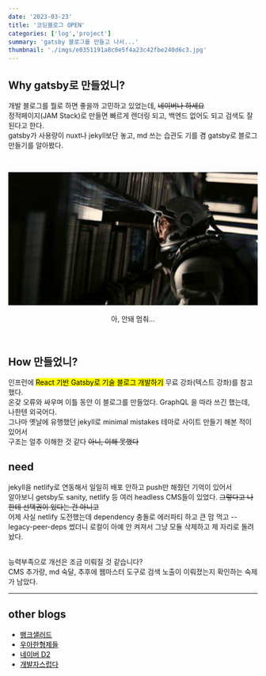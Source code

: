 ```yaml
---
date: '2023-03-23'
title: '코딩블로그 OPEN'
categories: ['log','project']
summary: 'gatsby 블로그를 만들고 나서...'
thumbnail: './imgs/e0351191a8c0e5f4a23c42fbe240d6c3.jpg'
---
```


## Why gatsby로 만들었니?


개발 블로그를 뭘로 하면 좋을까 고민하고 있었는데, ~~네이버나 하세요~~ </br>
정적페이지(JAM Stack)로 만들면 빠르게 렌더링 되고, 백엔드 없어도 되고 검색도 잘 된다고 한다. </br>
gatsby가 사용량이 nuxt나 jekyll보단 놓고, md 쓰는 습관도 기를 겸 gatsby로 블로그 만들기를 알아봤다. </br>

</br>

<center>

![그만둬](./imgs/meme/stop.png)

아, 안돼 멈춰...

</center>

</br>




## How 만들었니?

인프런에 <a href="https://www.inflearn.com/course/gatsby-%EA%B8%B0%EC%88%A0%EB%B8%94%EB%A1%9C%EA%B7%B8#" style=" color: #ffd400; "><mark>React 기반 Gatsby로 기술 블로그 개발하기</mark></a> 무료 강좌(텍스트 강좌)를 참고했다. </br>
온갖 오류와 싸우며 이틀 동안 이 블로그를 만들었다.
GraphQL 을 따라 쓰긴 했는데, 나한텐 외국어다.  </br>
그나마 옛날에 유행했던 jekyll로 minimal mistakes 테마로 사이트 만들기 해본 적이 있어서 </br>
구조는 얼추 이해한 것 같다 ~~아니, 이해 못했다~~




## need

jekyll을 netlify로 연동해서 일일히 배포 안하고 push만 해줬던 기억이 있어서 <br/>
알아보니 getsby도 sanity, netlify 등 여러 headless CMS들이 있었다.  ~~그렇다고 나한테 선택권이 있다는 건 아니고~~ <br />
어제 사실 netlify 도전했는데 dependency 충돌로 에러파티 하고 큰 맘 먹고 --legacy-peer-deps 썼더니 로컬이 아예 안 켜져서 그냥 모듈 삭제하고 제 자리로 돌려놨다. </br></br>

능력부족으로 개선은 조금 미뤄질 것 같습니다? </br>
CMS 추가랑, md 숙달, 추후에 웹마스터 도구로 검색 노출이 이뤄졌는지 확인하는 숙제가 남았다.




---

## other blogs
- <a href="https://blog.banksalad.com/" style=" color: black; ">뱅크샐러드</a>
- <a href="https://techblog.woowahan.com/" style=" color: black; ">우아한형제들</a>
- <a href="https://d2.naver.com/home" style=" color: black; ">네이버 D2</a>
- <a href="https://blog.gaerae.com/" style=" color: black; ">개발자스럽다</a>
